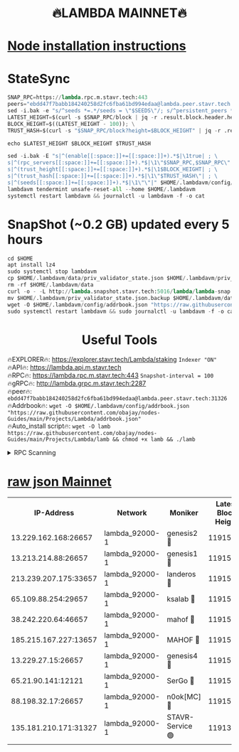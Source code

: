 <h1 align="center"> 🔥LAMBDA MAINNET🔥</h1>


[Node installation instructions](https://github.com/obajay/nodes-Guides/tree/main/Projects/Lambda)
=


# StateSync
```python
SNAP_RPC=https://lambda.rpc.m.stavr.tech:443
peers="ebdd47f7babb184240258d2fc6fba61bd994edaa@lambda.peer.stavr.tech:31326" 
sed -i.bak -e "s/^seeds *=.*/seeds = \"$SEEDS\"/; s/^persistent_peers *=.*/persistent_peers = \"$PEERS\"/" $HOME/.lambdavm/config/config.toml
LATEST_HEIGHT=$(curl -s $SNAP_RPC/block | jq -r .result.block.header.height); \
BLOCK_HEIGHT=$((LATEST_HEIGHT - 100)); \
TRUST_HASH=$(curl -s "$SNAP_RPC/block?height=$BLOCK_HEIGHT" | jq -r .result.block_id.hash)

echo $LATEST_HEIGHT $BLOCK_HEIGHT $TRUST_HASH

sed -i.bak -E "s|^(enable[[:space:]]+=[[:space:]]+).*$|\1true| ; \
s|^(rpc_servers[[:space:]]+=[[:space:]]+).*$|\1\"$SNAP_RPC,$SNAP_RPC\"| ; \
s|^(trust_height[[:space:]]+=[[:space:]]+).*$|\1$BLOCK_HEIGHT| ; \
s|^(trust_hash[[:space:]]+=[[:space:]]+).*$|\1\"$TRUST_HASH\"| ; \
s|^(seeds[[:space:]]+=[[:space:]]+).*$|\1\"\"|" $HOME/.lambdavm/config/config.toml
lambdavm tendermint unsafe-reset-all --home $HOME/.lambdavm
systemctl restart lambdavm && journalctl -u lambdavm -f -o cat

```
# SnapShot (~0.2 GB) updated every 5 hours
```python
cd $HOME
apt install lz4
sudo systemctl stop lambdavm
cp $HOME/.lambdavm/data/priv_validator_state.json $HOME/.lambdavm/priv_validator_state.json.backup
rm -rf $HOME/.lambdavm/data
curl -o - -L http://lambda.snapshot.stavr.tech:5016/lambda/lambda-snap.tar.lz4 | lz4 -c -d - | tar -x -C $HOME/.lambdavm --strip-components 2
mv $HOME/.lambdavm/priv_validator_state.json.backup $HOME/.lambdavm/data/priv_validator_state.json
wget -O $HOME/.lambdavm/config/addrbook.json "https://raw.githubusercontent.com/obajay/nodes-Guides/main/Projects/Lambda/addrbook.json"
sudo systemctl restart lambdavm && sudo journalctl -u lambdavm -f -o cat
```
 <h1 align="center"> Useful Tools</h1>

🔥EXPLORER🔥:      https://explorer.stavr.tech/Lambda/staking	        `Indexer "ON"` \
🔥API🔥: 			 		 https://lambda.api.m.stavr.tech \
🔥RPC🔥:           https://lambda.rpc.m.stavr.tech:443	              `Snapshot-interval = 100` \
🔥gRPC🔥:          http://lambda.grpc.m.stavr.tech:2287 \
🔥peer🔥:					 `ebdd47f7babb184240258d2fc6fba61bd994edaa@lambda.peer.stavr.tech:31326` \
🔥Addrbook🔥:    ```wget -O $HOME/.lambdavm/config/addrbook.json "https://raw.githubusercontent.com/obajay/nodes-Guides/main/Projects/Lambda/addrbook.json"``` \
🔥Auto_install script🔥: ```wget -O lamb https://raw.githubusercontent.com/obajay/nodes-Guides/main/Projects/Lambda/lamb && chmod +x lamb && ./lamb```


<details>
<summary>RPC Scanning</summary>

<h2 align="center"> We scan nodes in real time every 4 hours. And we provide the final result of RPC endpoints.
We cannot influence the operation of these nodes in any way. </h2>


```python
If Voting Power is higher than 0 --> then the Node is a validator of the network and may be subject to attack and be a potential threat to the chain.
```
```python
We marked such validators with a red symbol
```

</details>

[raw json Mainnet](https://rpc-check.lambm.stavr.tech/lambm/rpc-lambm-result.json)
=


<table><tr><th>IP-Address</th><th>Network</th><th>Moniker</th><th>Latest Block Height</th><th>Earliest Block Height</th><th>Catching Up</th><th>Tx Index</th><th>Voting Power</th><th>Scan Time</th></tr><tr><td>13.229.162.168:26657</td><td>lambda_92000-1</td><td>genesis2 🔴</td><td>11915773</td><td>1</td><td>False</td><td>on</td><td>15379634</td><td>2024-02-26T18:59:37.052068047UTC</td></tr><tr><td>13.213.214.88:26657</td><td>lambda_92000-1</td><td>genesis1 🔴</td><td>11915774</td><td>1</td><td>False</td><td>on</td><td>737835</td><td>2024-02-26T18:59:41.757142738UTC</td></tr><tr><td>213.239.207.175:33657</td><td>lambda_92000-1</td><td>landeros 🔴</td><td>11915773</td><td>8136001</td><td>False</td><td>off</td><td>1819042</td><td>2024-02-26T18:59:31.844679591UTC</td></tr><tr><td>65.109.88.254:29657</td><td>lambda_92000-1</td><td>ksalab 🔴</td><td>11915776</td><td>8715001</td><td>False</td><td>on</td><td>510465</td><td>2024-02-26T18:59:46.513120932UTC</td></tr><tr><td>38.242.220.64:46657</td><td>lambda_92000-1</td><td>mahof 🔴</td><td>11915776</td><td>10131001</td><td>False</td><td>off</td><td>770350</td><td>2024-02-26T18:59:51.317636466UTC</td></tr><tr><td>185.215.167.227:13657</td><td>lambda_92000-1</td><td>MAHOF 🔴</td><td>11915774</td><td>10134001</td><td>False</td><td>on</td><td>2051510</td><td>2024-02-26T18:59:40.589755162UTC</td></tr><tr><td>13.229.27.15:26657</td><td>lambda_92000-1</td><td>genesis4 🔴</td><td>11915774</td><td>11043001</td><td>False</td><td>on</td><td>9567262</td><td>2024-02-26T18:59:40.275394916UTC</td></tr><tr><td>65.21.90.141:12121</td><td>lambda_92000-1</td><td>SerGo 🔴</td><td>11915776</td><td>11815776</td><td>False</td><td>off</td><td>10608412</td><td>2024-02-26T18:59:50.944720600UTC</td></tr><tr><td>88.198.32.17:26657</td><td>lambda_92000-1</td><td>n0ok[MC] 🔴</td><td>11915777</td><td>11815777</td><td>False</td><td>off</td><td>1578630</td><td>2024-02-26T18:59:56.312014359UTC</td></tr><tr><td>135.181.210.171:31327</td><td>lambda_92000-1</td><td>STAVR-Service 🟢</td><td>11913410</td><td>11913001</td><td>False</td><td>on</td><td>0</td><td>2024-02-26T18:59:46.174779630UTC</td></tr></table>
